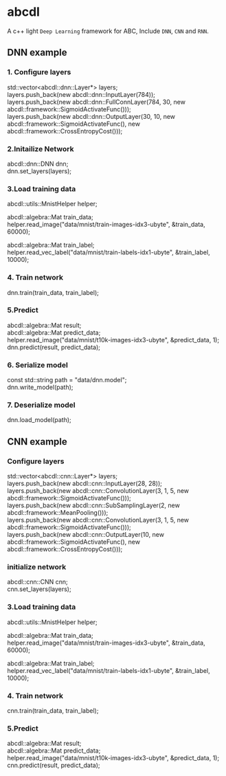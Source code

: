 # abcdl
A c++ light `Deep Learning` framework for ABC, Include `DNN`, `CNN` and `RNN`. <br>

## DNN example <br>
### 1. Configure layers <br>
  std::vector\<abcdl::dnn::Layer*> layers; <br>
  layers.push_back(new abcdl::dnn::InputLayer(784)); <br>
  layers.push_back(new abcdl::dnn::FullConnLayer(784, 30, new abcdl::framework::SigmoidActivateFunc())); <br>
  layers.push_back(new abcdl::dnn::OutputLayer(30, 10, new abcdl::framework::SigmoidActivateFunc(), new abcdl::framework::CrossEntropyCost())); <br>

### 2.Initailize Network <br>
  abcdl::dnn::DNN dnn; <br>
  dnn.set_layers(layers); <br>

### 3.Load training data <br>
  abcdl::utils::MnistHelper<real> helper; <br>
  
  abcdl::algebra::Mat train_data; <br>
  helper.read_image("data/mnist/train-images-idx3-ubyte", &train_data, 60000); <br>
  
  abcdl::algebra::Mat train_label; <br>
  helper.read_vec_label("data/mnist/train-labels-idx1-ubyte", &train_label, 10000); <br>
  
### 4. Train network <br>
  dnn.train(train_data, train_label); <br>

### 5.Predict <br>
  abcdl::algebra::Mat result; <br>
  abcdl::algebra::Mat predict_data; <br>
  helper.read_image("data/mnist/t10k-images-idx3-ubyte", &predict_data, 1); <br>
  dnn.predict(result, predict_data); <br>

### 6. Serialize model <br>
  const std::string path = "data/dnn.model"; <br>
  dnn.write_model(path); <br>

### 7. Deserialize model <br>
  dnn.load_model(path); <br>
  
## CNN example <br>
### Configure layers <br>
  std::vector\<abcdl::cnn::Layer*> layers; <br>
  layers.push_back(new abcdl::cnn::InputLayer(28, 28)); <br>
  layers.push_back(new abcdl::cnn::ConvolutionLayer(3, 1, 5, new abcdl::framework::SigmoidActivateFunc())); <br>
  layers.push_back(new abcdl::cnn::SubSamplingLayer(2, new abcdl::framework::MeanPooling())); <br>
  layers.push_back(new abcdl::cnn::ConvolutionLayer(3, 1, 5, new abcdl::framework::SigmoidActivateFunc())); <br>
  layers.push_back(new abcdl::cnn::OutputLayer(10, new abcdl::framework::SigmoidActivateFunc(), new abcdl::framework::CrossEntropyCost())); <br>
  
### initialize network
  abcdl::cnn::CNN cnn; <br>
  cnn.set_layers(layers); <br>
  
### 3.Load training data <br>
  abcdl::utils::MnistHelper<real> helper; <br>
  
  abcdl::algebra::Mat train_data; <br>
  helper.read_image("data/mnist/train-images-idx3-ubyte", &train_data, 60000); <br>
  
  abcdl::algebra::Mat train_label; <br>
  helper.read_vec_label("data/mnist/train-labels-idx1-ubyte", &train_label, 10000); <br>
  
### 4. Train network <br>
  cnn.train(train_data, train_label); <br>

### 5.Predict <br>
  abcdl::algebra::Mat result; <br>
  abcdl::algebra::Mat predict_data; <br>
  helper.read_image("data/mnist/t10k-images-idx3-ubyte", &predict_data, 1); <br>
  cnn.predict(result, predict_data); <br>
